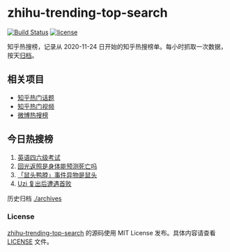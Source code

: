 # zhihu-trending-top-search

[![Build Status](https://github.com/justjavac/zhihu-trending-top-search/workflows/ci/badge.svg?branch=main)](https://github.com/justjavac/zhihu-trending-top-search/actions)
[![license](https://img.shields.io/github/license/justjavac/zhihu-trending-top-search)](https://github.com/justjavac/zhihu-trending-top-search/blob/main/LICENSE)

知乎热搜榜，记录从 2020-11-24 日开始的知乎热搜榜单。每小时抓取一次数据，按天[归档](./archives)。

## 相关项目

- [知乎热门话题](https://github.com/justjavac/zhihu-trending-hot-questions)
- [知乎热门视频](https://github.com/justjavac/zhihu-trending-hot-video)
- [微博热搜榜](https://github.com/justjavac/weibo-trending-hot-search)

## 今日热搜榜

<!-- BEGIN -->
<!-- 最后更新时间 Sun Jun 18 2023 11:12:20 GMT+0800 (China Standard Time) -->

1. [英语四六级考试](https://www.zhihu.com/search?q=%E8%8B%B1%E8%AF%AD%E5%9B%9B%E5%85%AD%E7%BA%A7%E8%80%83%E8%AF%95)
1. [回光返照是身体能预测死亡吗](https://www.zhihu.com/search?q=%E5%9B%9E%E5%85%89%E8%BF%94%E7%85%A7%E6%98%AF%E8%BA%AB%E4%BD%93%E8%83%BD%E9%A2%84%E6%B5%8B%E6%AD%BB%E4%BA%A1%E5%90%97)
1. [「鼠头鸭脖」事件异物是鼠头](https://www.zhihu.com/search?q=%E3%80%8C%E9%BC%A0%E5%A4%B4%E9%B8%AD%E8%84%96%E3%80%8D%E4%BA%8B%E4%BB%B6%E5%BC%82%E7%89%A9%E6%98%AF%E9%BC%A0%E5%A4%B4)
1. [Uzi 复出后遭遇首败](https://www.zhihu.com/search?q=Uzi%20%E5%A4%8D%E5%87%BA%E5%90%8E%E9%81%AD%E9%81%87%E9%A6%96%E8%B4%A5)

<!-- END -->

历史归档 [./archives](./archives)

### License

[zhihu-trending-top-search](https://github.com/justjavac/zhihu-trending-top-search) 的源码使用 MIT License
发布。具体内容请查看 [LICENSE](./LICENSE) 文件。
